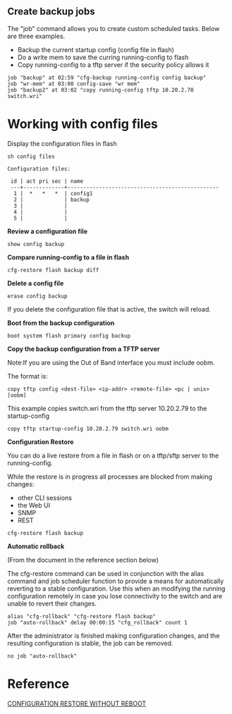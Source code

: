 ## Create backup jobs
The "job" command allows you to create custom scheduled tasks. Below are three examples.

* Backup the current startup config (config file in flash)
* Do a write mem to save the curring running-config to flash
* Copy running-config to a tftp server if the security policy allows it

```
job "backup" at 02:59 "cfg-backup running-config config backup"
job "wr-mem" at 03:00 config-save "wr mem"
job "backup2" at 03:02 "copy running-config tftp 10.20.2.70 switch.wri"
```

# Working with config files
Display the configuration files in flash

```
sh config files

Configuration files:

 id | act pri sec | name
 ---+-------------+------------------------------------------------
  1 |  *   *   *  | config1
  2 |             | backup
  3 |             | 
  4 |             | 
  5 |             | 
```



**Review a configuration file**

`
show config backup
`




**Compare running-config to a file in flash**

`
cfg-restore flash backup diff 
`




**Delete a config file**

```
erase config backup
```

If you delete the configuration file that is active, the switch will reload.





**Boot from the backup configuration**

`
boot system flash primary config backup
`


**Copy the backup configuration from a TFTP server**

Note:If you are using the Out of Band interface you must include oobm.

The format is: 

`
copy tftp config <dest-file> <ip-addr> <remote-file> <pc | unix> [oobm]
`

This example copies switch.wri from the tftp server 10.20.2.79 to the startup-config

`
copy tftp startup-config 10.20.2.79 switch.wri oobm
`




**Configuration Restore**

You can do a live restore from a file in flash or on a tftp/sftp server to the running-config. 

While the restore is in progress all processes are blocked from making changes:

* other CLI sessions
* the Web UI
* SNMP
* REST


`cfg-restore flash backup
`




**Automatic  rollback**

(From the document in the reference section below)

The cfg-restore command can be used in conjunction with the alias command and job scheduler function to provide a means for automatically reverting to a stable configuration. Use this when an modifying the running configuration remotely in case you lose connectivity to the switch and are unable to revert their changes.

```
alias "cfg-rollback" "cfg-restore flash backup"
job "auto-rollback" delay 00:00:15 "cfg_rollback" count 1
```

After the administrator is finished making configuration changes, and the resulting configuration is stable, the job can be removed.

`
no job "auto-rollback"
`



# Reference

[CONFIGURATION RESTORE WITHOUT REBOOT](https://higherlogicdownload.s3.amazonaws.com/HPE/MigratedAssets/Config_Restore_without_Reboot.pdf)
